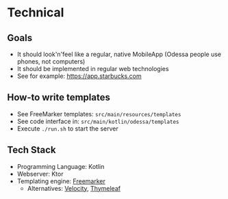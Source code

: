 # Technical

## Goals

* It should look'n'feel like a regular, native MobileApp (Odessa people use phones, not computers)
* It should be implemented in regular web technologies
* See for example: https://app.starbucks.com

## How-to write templates

* See FreeMarker templates: `src/main/resources/templates`
* See code interface in: `src/main/kotlin/odessa/templates`
* Execute `./run.sh` to start the server

## Tech Stack

* Programming Language: Kotlin
* Webserver: Ktor
* Templating engine: [Freemarker](https://freemarker.apache.org/)
  * Alternatives: [Velocity](https://velocity.apache.org/), [Thymeleaf](https://www.thymeleaf.org/)
